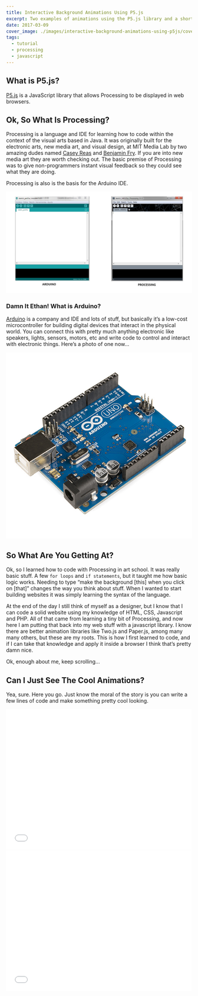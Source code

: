```yaml
---
title: Interactive Background Animations Using P5.js
excerpt: Two examples of animations using the P5.js library and a short back story of Processing and Arduino.
date: 2017-03-09
cover_image: ./images/interactive-background-animations-using-p5js/cover.gif
tags:
  - tutorial
  - processing
  - javascript
---
```


## What is P5.js?

[P5.js](https://p5js.org/) is a JavaScript library that allows Processing to be displayed in web browsers.

## Ok, So What Is Processing?

Processing is a language and IDE for learning how to code within the context of the visual arts based in Java. It was originally built for the electronic arts, new media art, and visual design, at MIT Media Lab by two amazing dudes named [Casey Reas](https://en.wikipedia.org/wiki/Casey_Reas) and [Benjamin Fry](https://en.wikipedia.org/wiki/Ben_Fry). If you are into new media art they are worth checking out. The basic premise of Processing was to give non-programmers instant visual feedback so they could see what they are doing.

Processing is also is the basis for the Arduino IDE.

![Comparison of Arduino and Processing IDEs](./images/interactive-background-animations-using-p5js/arduino-and-processing-IDEs.jpg)

### Damn It Ethan! What is Arduino?

[Arduino](https://en.wikipedia.org/wiki/Arduino) is a company and IDE and lots of stuff, but basically it’s a low-cost microcontroller for building digital devices that interact in the physical world. You can connect this with pretty much anything electronic like speakers, lights, sensors, motors, etc and write code to control and interact with electronic things. Here’s a photo of one now…

![Arduino Uno](./images/interactive-background-animations-using-p5js/arduino-uno.jpg)

## So What Are You Getting At?

Ok, so I learned how to code with Processing in art school. It was really basic stuff. A few `for loops` and `if statements`, but it taught me how basic logic works. Needing to type “make the background [this] when you click on [that]” changes the way you think about stuff. When I wanted to start building websites it was simply learning the syntax of the language.

At the end of the day I still think of myself as a designer, but I know that I can code a solid website using my knowledge of HTML, CSS, Javascript and PHP. All of that came from learning a tiny bit of Processing, and now here I am putting that back into my web stuff with a javascript library. I know there are better animation libraries like Two.js and Paper.js, among many many others, but these are my roots. This is how I first learned to code, and if I can take that knowledge and apply it inside a browser I think that’s pretty damn nice.

Ok, enough about me, keep scrolling…

## Can I Just See The Cool Animations?

Yea, sure. Here you go. Just know the moral of the story is you can write a few lines of code and make something pretty cool looking.

<iframe height='380' scrolling='no' title='P5.js - Lines_01' src='//codepen.io/ethanethan/embed/WppbxO/?height=265&theme-id=0&default-tab=js,result' frameborder='no' allowtransparency='true' allowfullscreen='true' style='width: 99.9%;'>See the Pen <a href='https://codepen.io/ethanethan/pen/WppbxO/'>P5.js - Lines_01</a> by Ethan Barrett (<a href='https://codepen.io/ethanethan'>@ethanethan</a>) on <a href='https://codepen.io'>CodePen</a>.
</iframe>

<iframe height='380' scrolling='no' title='P5.js - Pattern_01' src='//codepen.io/ethanethan/embed/EWWaBY/?height=265&theme-id=0&default-tab=js,result' frameborder='no' allowtransparency='true' allowfullscreen='true' style='width: 99.9%;'>See the Pen <a href='https://codepen.io/ethanethan/pen/EWWaBY/'>P5.js - Pattern_01</a> by Ethan Barrett (<a href='https://codepen.io/ethanethan'>@ethanethan</a>) on <a href='https://codepen.io'>CodePen</a>.
</iframe>
